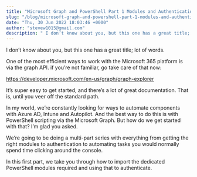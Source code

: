 ```yaml
---
title: "Microsoft Graph and PowerShell Part 1 Modules and Authentication"
slug: "/blog/microsoft-graph-and-powershell-part-1-modules-and-authentication"
date: "Thu, 30 Jun 2022 18:03:46 +0000"
author: "stevew1015@gmail.com"
description: " I don’t know about you, but this one has a great title; lot of words. One of the most efficient ways to work with the Microsoft 365 platform is via the graph API. if you’re not familiar, go take care of that now:https://developer.microsoft.com/en-us/graph/graph-explorerIt’s super easy to"
---
```


I don’t know about you, but this one has a great title; lot of words.

One of the most efficient ways to work with the Microsoft 365 platform is via the graph API. if you’re not familiar, go take care of that now:

https://developer.microsoft.com/en-us/graph/graph-explorer

It’s super easy to get started, and there’s a lot of great documentation. That is, until you veer off the standard path.

In my world, we’re constantly looking for ways to automate components with Azure AD, Intune and Autopilot. And the best way to do this is with PowerShell scripting via the Microsoft Graph. But how do we get started with that? I’m glad you asked.

We’re going to be doing a multi-part series with everything from getting the right modules to authentication to automating tasks you would normally spend time clicking around the console.

In this first part, we take you through how to import the dedicated PowerShell modules required and using that to authenticate.